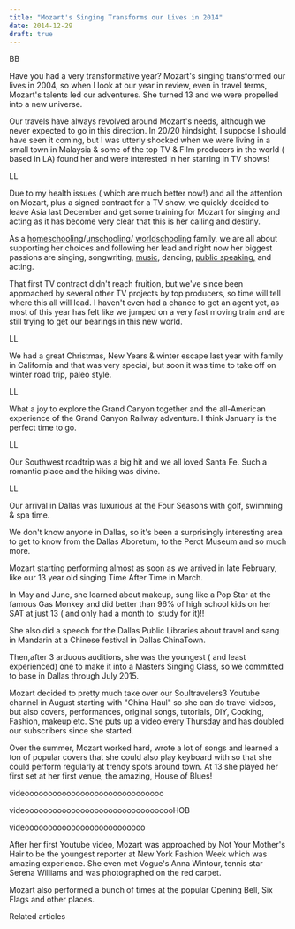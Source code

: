 ```yaml
---
title: "Mozart's Singing Transforms our Lives in 2014"
date: 2014-12-29
draft: true
---
```


  
  
  
  
  
  
  

<!--more-->  
BB  
  
Have you had a very transformative year? Mozart's singing transformed our lives in 2004, so when I look at our year in review, even in travel terms, Mozart's talents led our adventures. She turned 13 and we were propelled into a new universe.  
  
Our travels have always revolved around Mozart's needs, although we never expected to go in this direction. In 20/20 hindsight, I suppose I should have seen it coming, but I was utterly shocked when we were living in a small town in Malaysia & some of the top TV & Film producers in the world ( based in LA) found her and were interested in her starring in TV shows!  
  
LL  
  
Due to my health issues ( which are much better now!) and all the attention on Mozart, plus a signed contract for a TV show, we quickly decided to leave Asia last December and get some training for Mozart for singing and acting as it has become very clear that this is her calling and destiny.  
  
As a [homeschooling](https://pub-ac94b3f306b24c0dba4238943c97f2e1.r2.dev/2010/03/long-term-family-travel-homeschool-roadschool-world-school-digitalnomad-lifestyle-design-virtual-.html "homeschooling and travel")/[unschooling](https://pub-ac94b3f306b24c0dba4238943c97f2e1.r2.dev/2012/09/how-to-homeschool-through-travel-with-a-gifted-child-.html "unschool or homeschool gifted child ")/ [worldschooling](https://pub-ac94b3f306b24c0dba4238943c97f2e1.r2.dev/2013/01/world-school-education-at-its-best-.html "world school travel education") family, we are all about supporting her choices and following her lead and right now her biggest passions are singing, songwriting, [music](https://pub-ac94b3f306b24c0dba4238943c97f2e1.r2.dev/2014/02/mozart-plays-mozart-and-more-violin-and-piano-performance.html "travel teen Mozart playing violin and piano performance"), dancing, [public speaking,](https://pub-ac94b3f306b24c0dba4238943c97f2e1.r2.dev/2013/03/mandarin-ted-talk-american-kids-inspiring-chinese-speech-.html "public speaking") and acting.  
  
That first TV contract didn't reach fruition, but we've since been approached by several other TV projects by top producers, so time will tell where this all will lead. I haven't even had a chance to get an agent yet, as most of this year has felt like we jumped on a very fast moving train and are still trying to get our bearings in this new world.  
  
LL  
  
We had a great Christmas, New Years & winter escape last year with family in California and that was very special, but soon it was time to take off on winter road trip, paleo style.  
  
LL  
  
What a joy to explore the Grand Canyon together and the all-American experience of the Grand Canyon Railway adventure. I think January is the perfect time to go.  
  
LL  
  
Our Southwest roadtrip was a big hit and we all loved Santa Fe. Such a romantic place and the hiking was divine.  
  
LL  
  
Our arrival in Dallas was luxurious at the Four Seasons with golf, swimming & spa time.  
  
We don't know anyone in Dallas, so it's been a surprisingly interesting area to get to know from the Dallas Aboretum, to the Perot Museum and so much more.  
  
  
Mozart starting performing almost as soon as we arrived in late February, like our 13 year old singing Time After Time in March.  
  
  
In May and June, she learned about makeup, sung like a Pop Star at the famous Gas Monkey and did better than 96% of high school kids on her SAT at just 13 ( and only had a month to  study for it)!!  
  
She also did a speech for the Dallas Public Libraries about travel and sang in Mandarin at a Chinese festival in Dallas ChinaTown.  
  
Then,after 3 arduous auditions, she was the youngest ( and least experienced) one to make it into a Masters Singing Class, so we committed to base in Dallas through July 2015. 
  
Mozart decided to pretty much take over our Soultravelers3 Youtube channel in August starting with "China Haul" so she can do travel videos, but also covers, performances, original songs, tutorials, DIY, Cooking, Fashion, makeup etc. She puts up a video every Thursday and has doubled our subscribers since she started.  
  
Over the summer, Mozart worked hard, wrote a lot of songs and learned a ton of popular covers that she could also play keyboard with so that she could perform regularly at trendy spots around town. At 13 she played her first set at her first venue, the amazing, House of Blues!  
  
videoooooooooooooooooooooooooooooo  
  
videooooooooooooooooooooooooooooooooHOB  
  
  
videoooooooooooooooooooooooooo  
  
  
After her first Youtube video, Mozart was approached by Not Your Mother's Hair to be the youngest reporter at New York Fashion Week which was amazing experience. She even met Vogue's Anna Wintour, tennis star Serena Williams and was photographed on the red carpet.  
  
Mozart also performed a bunch of times at the popular Opening Bell, Six Flags and other places.  
  

Related articles

